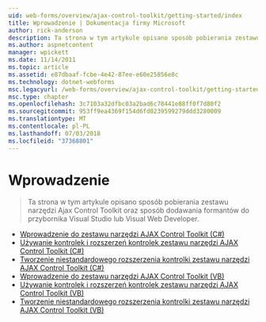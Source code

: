 ```yaml
---
uid: web-forms/overview/ajax-control-toolkit/getting-started/index
title: Wprowadzenie | Dokumentacja firmy Microsoft
author: rick-anderson
description: Ta strona w tym artykule opisano sposób pobierania zestawu narzędzi Ajax Control Toolkit oraz sposób dodawania formantów do przybornika Visual Studio lub Visual Web Developer.
ms.author: aspnetcontent
manager: wpickett
ms.date: 11/14/2011
ms.topic: article
ms.assetid: e87dbaaf-fcbe-4e42-87ee-e60e25856e8c
ms.technology: dotnet-webforms
msc.legacyurl: /web-forms/overview/ajax-control-toolkit/getting-started
msc.type: chapter
ms.openlocfilehash: 3c7103a32dfbc03a2bad6c78441e88ff0f7d80f2
ms.sourcegitcommit: 953ff9ea4369f154d6fd0239599279ddd3280009
ms.translationtype: MT
ms.contentlocale: pl-PL
ms.lasthandoff: 07/03/2018
ms.locfileid: "37368801"
---
```

<a name="getting-started"></a>Wprowadzenie
====================
> Ta strona w tym artykule opisano sposób pobierania zestawu narzędzi Ajax Control Toolkit oraz sposób dodawania formantów do przybornika Visual Studio lub Visual Web Developer.


- [Wprowadzenie do zestawu narzędzi AJAX Control Toolkit (C#)](get-started-with-the-ajax-control-toolkit-cs.md)
- [Używanie kontrolek i rozszerzeń kontrolek zestawu narzędzi AJAX Control Toolkit (C#)](using-ajax-control-toolkit-controls-and-control-extenders-cs.md)
- [Tworzenie niestandardowego rozszerzenia kontrolki zestawu narzędzi AJAX Control Toolkit (C#)](creating-a-custom-ajax-control-toolkit-control-extender-cs.md)
- [Wprowadzenie do zestawu narzędzi AJAX Control Toolkit (VB)](get-started-with-the-ajax-control-toolkit-vb.md)
- [Używanie kontrolek i rozszerzeń kontrolek zestawu narzędzi AJAX Control Toolkit (VB)](using-ajax-control-toolkit-controls-and-control-extenders-vb.md)
- [Tworzenie niestandardowego rozszerzenia kontrolki zestawu narzędzi AJAX Control Toolkit (VB)](creating-a-custom-ajax-control-toolkit-control-extender-vb.md)
